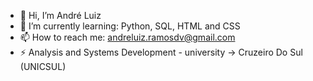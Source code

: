 - 👋 Hi, I’m André Luiz
- 🌱 I’m currently learning: Python, SQL, HTML and CSS
- 📫 How to reach me: andreluiz.ramosdv@gmail.com
- ⚡ Analysis and Systems Development - university -> Cruzeiro Do Sul (UNICSUL)

<!---
andrelzramos/andrelzramos is a ✨ special ✨ repository because its `README.md` (this file) appears on your GitHub profile.
You can click the Preview link to take a look at your changes.
--->
